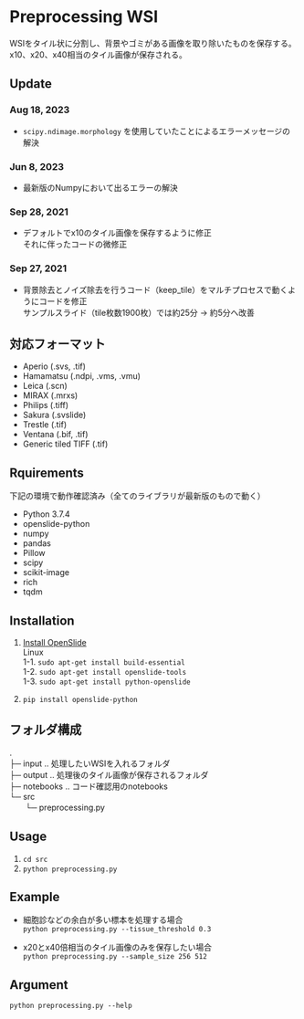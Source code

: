 # Preprocessing WSI
WSIをタイル状に分割し、背景やゴミがある画像を取り除いたものを保存する。
x10、x20、x40相当のタイル画像が保存される。

## Update
### Aug 18, 2023
* `scipy.ndimage.morphology` を使用していたことによるエラーメッセージの解決

### Jun 8, 2023
* 最新版のNumpyにおいて出るエラーの解決

### Sep 28, 2021
* デフォルトでx10のタイル画像を保存するように修正  
それに伴ったコードの微修正

### Sep 27, 2021
* 背景除去とノイズ除去を行うコード（keep_tile）をマルチプロセスで動くようにコードを修正  
    サンプルスライド（tile枚数1900枚）では約25分 -> 約5分へ改善

## 対応フォーマット
* Aperio (.svs, .tif)
* Hamamatsu (.ndpi, .vms, .vmu)
* Leica (.scn)
* MIRAX (.mrxs)
* Philips (.tiff)
* Sakura (.svslide)
* Trestle (.tif)
* Ventana (.bif, .tif)
* Generic tiled TIFF (.tif)

## Rquirements
下記の環境で動作確認済み（全てのライブラリが最新版のもので動く）
* Python 3.7.4
* openslide-python
* numpy
* pandas
* Pillow
* scipy
* scikit-image
* rich
* tqdm

## Installation
1. [Install OpenSlide](https://openslide.org/download/)  
    Linux  
    1-1. `sudo apt-get install build-essential`   
    1-2. `sudo apt-get install openslide-tools`  
    1-3. `sudo apt-get install python-openslide` 

2. `pip install openslide-python`

## フォルダ構成
.   
├─ input .. 処理したいWSIを入れるフォルダ  
├─ output .. 処理後のタイル画像が保存されるフォルダ  
├─ notebooks .. コード確認用のnotebooks  
└─ src  
　　└─ preprocessing.py

## Usage
1. `cd src`
2. `python preprocessing.py`

## Example
* 細胞診などの余白が多い標本を処理する場合  
`python preprocessing.py --tissue_threshold 0.3`

* x20とx40倍相当のタイル画像のみを保存したい場合  
`python preprocessing.py --sample_size 256 512`

## Argument
`python preprocessing.py --help`